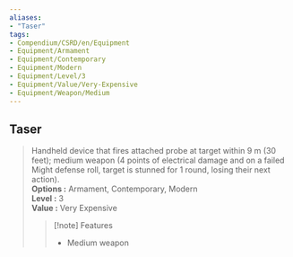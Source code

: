 ```yaml
---
aliases:
- "Taser"
tags:
- Compendium/CSRD/en/Equipment
- Equipment/Armament
- Equipment/Contemporary
- Equipment/Modern
- Equipment/Level/3
- Equipment/Value/Very-Expensive
- Equipment/Weapon/Medium
---
```


  
## Taser  
  
>Handheld device that fires attached probe at target within 9 m (30 feet); medium weapon (4 points of electrical damage and on a failed Might defense roll, target is stunned for 1 round, losing their next action).  
> **Options :** Armament, Contemporary, Modern  
> **Level :** 3  
> **Value :** Very Expensive  
>>[!note] Features  
>> - Medium weapon